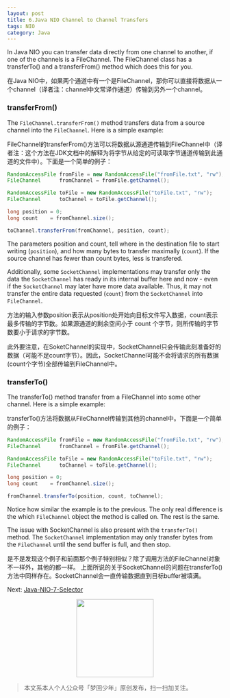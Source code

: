 ```yaml
---
layout: post
title: 6.Java NIO Channel to Channel Transfers
tags: NIO
category: Java
---
```


In Java NIO you can transfer data directly from one channel to another, if one of the channels is a FileChannel. The FileChannel class has a transferTo() and a transferFrom() method which does this for you.

在Java NIO中，如果两个通道中有一个是FileChannel，那你可以直接将数据从一个channel（译者注：channel中文常译作通道）传输到另外一个channel。

### transferFrom()

The `FileChannel.transferFrom()` method transfers data from a source channel into the `FileChannel`. Here is a simple example:

FileChannel的transferFrom()方法可以将数据从源通道传输到FileChannel中（译者注：这个方法在JDK文档中的解释为将字节从给定的可读取字节通道传输到此通道的文件中）。下面是一个简单的例子：

```java
RandomAccessFile fromFile = new RandomAccessFile("fromFile.txt", "rw");
FileChannel      fromChannel = fromFile.getChannel();

RandomAccessFile toFile = new RandomAccessFile("toFile.txt", "rw");
FileChannel      toChannel = toFile.getChannel();

long position = 0;
long count    = fromChannel.size();

toChannel.transferFrom(fromChannel, position, count);
```

The parameters position and count, tell where in the destination file to start writing (`position`), and how many bytes to transfer maximally (`count`). If the source channel has fewer than count bytes, less is transfered.

Additionally, some `SocketChannel` implementations may transfer only the data the `SocketChannel` has ready in its internal buffer here and now - even if the `SocketChannel` may later have more data available. Thus, it may not transfer the entire data requested (`count`) from the `SocketChannel` into `FileChannel`.

方法的输入参数position表示从position处开始向目标文件写入数据，count表示最多传输的字节数。如果源通道的剩余空间小于 count 个字节，则所传输的字节数要小于请求的字节数。

此外要注意，在SoketChannel的实现中，SocketChannel只会传输此刻准备好的数据（可能不足count字节）。因此，SocketChannel可能不会将请求的所有数据(count个字节)全部传输到FileChannel中。

### transferTo()

The transferTo() method transfer from a FileChannel into some other channel. Here is a simple example:

transferTo()方法将数据从FileChannel传输到其他的channel中。下面是一个简单的例子：

```java
RandomAccessFile fromFile = new RandomAccessFile("fromFile.txt", "rw");
FileChannel      fromChannel = fromFile.getChannel();

RandomAccessFile toFile = new RandomAccessFile("toFile.txt", "rw");
FileChannel      toChannel = toFile.getChannel();

long position = 0;
long count    = fromChannel.size();

fromChannel.transferTo(position, count, toChannel);
```

Notice how similar the example is to the previous. The only real difference is the which `FileChannel` object the method is called on. The rest is the same.

The issue with SocketChannel is also present with the `transferTo()` method. The `SocketChannel` implementation may only transfer bytes from the `FileChannel` until the send buffer is full, and then stop.

是不是发现这个例子和前面那个例子特别相似？除了调用方法的FileChannel对象不一样外，其他的都一样。
上面所说的关于SocketChannel的问题在transferTo()方法中同样存在。SocketChannel会一直传输数据直到目标buffer被填满。

Next: [Java-NIO-7-Selector](https://chucheng92.github.io/2016/06/09/java-nio-7-selector.html)

<div align="center">
<img src="https://chucheng92.github.io/assets/img/qrcode.png" width="180" height="182" />
</div>

> 本文系本人个人公众号「梦回少年」原创发布，扫一扫加关注。